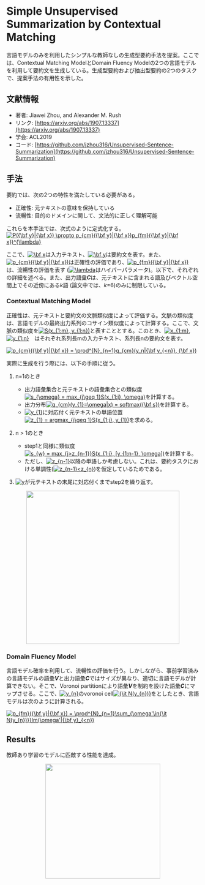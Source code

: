 # Simple Unsupervised Summarization by Contextual Matching
言語モデルのみを利用したシンプルな教師なしの生成型要約手法を提案。ここでは、Contextual Matching ModelとDomain Fluency Modelの2つの言語モデルを利用して要約文を生成している。生成型要約および抽出型要約の2つのタスクで、提案手法の有用性を示した。

## 文献情報
- 著者: Jiawei Zhou, and Alexander M. Rush
- リンク: [https://arxiv.org/abs/1907.13337](https://arxiv.org/abs/1907.13337)
- 学会: ACL2019
- コード: [https://github.com/jzhou316/Unsupervised-Sentence-Summarization](https://github.com/jzhou316/Unsupervised-Sentence-Summarization)


## 手法
要約では、次の2つの特性を満たしている必要がある。
- 正確性: 元テキストの意味を保持している
- 流暢性: 目的のドメインに関して、文法的に正しく理解可能

これらを本手法では、次式のように定式化する。
<a href="https://www.codecogs.com/eqnedit.php?latex=P({\bf&space;y}|{\bf&space;x})&space;\propto&space;p_{cm}({\bf&space;y}|{\bf&space;x})p_{fm}({\bf&space;y}|{\bf&space;x})^{\lambda}" target="_blank"><img src="https://latex.codecogs.com/gif.latex?P({\bf&space;y}|{\bf&space;x})&space;\propto&space;p_{cm}({\bf&space;y}|{\bf&space;x})p_{fm}({\bf&space;y}|{\bf&space;x})^{\lambda}" title="P({\bf y}|{\bf x}) \propto p_{cm}({\bf y}|{\bf x})p_{fm}({\bf y}|{\bf x})^{\lambda}" /></a>

ここで、<a href="https://www.codecogs.com/eqnedit.php?latex=\bf&space;x" target="_blank"><img src="https://latex.codecogs.com/gif.latex?\bf&space;x" title="\bf x" /></a>は入力テキスト、<a href="https://www.codecogs.com/eqnedit.php?latex=\bf&space;y" target="_blank"><img src="https://latex.codecogs.com/gif.latex?\bf&space;y" title="\bf y" /></a>は要約文を表す。また、<a href="https://www.codecogs.com/eqnedit.php?latex=p_{cm}({\bf&space;y}|{\bf&space;x})" target="_blank"><img src="https://latex.codecogs.com/gif.latex?p_{cm}({\bf&space;y}|{\bf&space;x})" title="p_{cm}({\bf y}|{\bf x})" /></a>は正確性の評価であり、<a href="https://www.codecogs.com/eqnedit.php?latex=p_{fm}({\bf&space;y}|{\bf&space;x})" target="_blank"><img src="https://latex.codecogs.com/gif.latex?p_{fm}({\bf&space;y}|{\bf&space;x})" title="p_{fm}({\bf y}|{\bf x})" /></a>は、流暢性の評価を表す (<a href="https://www.codecogs.com/eqnedit.php?latex=\lambda" target="_blank"><img src="https://latex.codecogs.com/gif.latex?\lambda" title="\lambda" /></a>はハイパーパラメータ)。以下で、それぞれの詳細を述べる。また、出力語彙***C***は、元テキストに含まれる語及びベクトル空間上でその近傍にある*k*語 (論文中では、*k*=6)のみに制限している。

### Contextual Matching Model
正確性は、元テキストと要約文の文脈類似度によって評価する。文脈の類似度は、言語モデルの最終出力系列のコサイン類似度によって計算する。ここで、文脈の類似度を<a href="https://www.codecogs.com/eqnedit.php?latex=S(x_{1:m},&space;y_{1:n})" target="_blank"><img src="https://latex.codecogs.com/gif.latex?S(x_{1:m},&space;y_{1:n})" title="S(x_{1:m}, y_{1:n})" /></a>と表すこととする。このとき、<a href="https://www.codecogs.com/eqnedit.php?latex=x_{1:m}" target="_blank"><img src="https://latex.codecogs.com/gif.latex?x_{1:m}" title="x_{1:m}" /></a>, <a href="https://www.codecogs.com/eqnedit.php?latex=y_{1:n}" target="_blank"><img src="https://latex.codecogs.com/gif.latex?y_{1:n}" title="y_{1:n}" /></a>　はそれぞれ系列長mの入力テキスト、系列長nの要約文を表す。

<a href="https://www.codecogs.com/eqnedit.php?latex=p_{cm}({\bf&space;y}|{\bf&space;x})&space;=&space;\prod^{N}_{n=1}q_{cm}(y_n|{\bf&space;y_{<n}},&space;{\bf&space;x})" target="_blank"><img src="https://latex.codecogs.com/gif.latex?p_{cm}({\bf&space;y}|{\bf&space;x})&space;=&space;\prod^{N}_{n=1}q_{cm}(y_n|{\bf&space;y_{<n}},&space;{\bf&space;x})" title="p_{cm}({\bf y}|{\bf x}) = \prod^{N}_{n=1}q_{cm}(y_n|{\bf y_{<n}}, {\bf x})" /></a>


実際に生成を行う際には、以下の手順に従う。
1. n=1のとき
   - 出力語彙集合と元テキストの語彙集合との類似度<a href="https://www.codecogs.com/eqnedit.php?latex=s_{\omega}&space;=&space;max_{j\geq&space;1}S(x_{1:j},&space;\omega)" target="_blank"><img src="https://latex.codecogs.com/gif.latex?s_{\omega}&space;=&space;max_{j\geq&space;1}S(x_{1:j},&space;\omega)" title="s_{\omega} = max_{j\geq 1}S(x_{1:j}, \omega)" /></a>を計算する。
   - 出力分布<a href="https://www.codecogs.com/eqnedit.php?latex=q_{cm}(y_{1}=\omega|x)&space;=&space;softmax({\bf&space;s})" target="_blank"><img src="https://latex.codecogs.com/gif.latex?q_{cm}(y_{1}=\omega|x)&space;=&space;softmax({\bf&space;s})" title="q_{cm}(y_{1}=\omega|x) = softmax({\bf s})" /></a>を計算する。
   - <a href="https://www.codecogs.com/eqnedit.php?latex=y_{1}" target="_blank"><img src="https://latex.codecogs.com/gif.latex?y_{1}" title="y_{1}" /></a>に対応付く元テキストの単語位置 <a href="https://www.codecogs.com/eqnedit.php?latex=z_{1}&space;=&space;argmax_{j\geq&space;1}S(x_{1:j},&space;y_{1})" target="_blank"><img src="https://latex.codecogs.com/gif.latex?z_{1}&space;=&space;argmax_{j\geq&space;1}S(x_{1:j},&space;y_{1})" title="z_{1} = argmax_{j\geq 1}S(x_{1:j}, y_{1})" /></a>を求める。
2. n > 1のとき
   - step1と同様に類似度<a href="https://www.codecogs.com/eqnedit.php?latex=s_{w}&space;=&space;max_{j>z_{n-1}}S(x_{1:j},&space;[y_{1:n-1},&space;\omega])" target="_blank"><img src="https://latex.codecogs.com/gif.latex?s_{w}&space;=&space;max_{j>z_{n-1}}S(x_{1:j},&space;[y_{1:n-1},&space;\omega])" title="s_{w} = max_{j>z_{n-1}}S(x_{1:j}, [y_{1:n-1}, \omega])" /></a>を計算する。
   - ただし、<a href="https://www.codecogs.com/eqnedit.php?latex=z_{n-1}" target="_blank"><img src="https://latex.codecogs.com/gif.latex?z_{n-1}" title="z_{n-1}" /></a>以降の単語しか考慮しない。これは、要約タスクにおける単調性(<a href="https://www.codecogs.com/eqnedit.php?latex=z_{n-1}<z_{n}" target="_blank"><img src="https://latex.codecogs.com/gif.latex?z_{n-1}<z_{n}" title="z_{n-1}<z_{n}" /></a>)を仮定しているためである。

3. <a href="https://www.codecogs.com/eqnedit.php?latex=y" target="_blank"><img src="https://latex.codecogs.com/gif.latex?y" title="y" /></a>が元テキストの末尾に対応付くまでstep2を繰り返す。

<p align="center">
<img src=https://user-images.githubusercontent.com/53220859/63256291-3aeba600-c2b2-11e9-9693-0b204d42edc7.png width=400pt>
</p>


### Domain Fluency Model
言語モデル確率を利用して、流暢性の評価を行う。しかしながら、事前学習済みの言語モデルの語彙***V***と出力語彙***C***ではサイズが異なり、適切に言語モデルが計算できない。そこで、Voronoi partitionにより語彙***V***を制約を設けた語彙***C***にマップさせる。ここで、<a href="https://www.codecogs.com/eqnedit.php?latex=y_{n}" target="_blank"><img src="https://latex.codecogs.com/gif.latex?y_{n}" title="y_{n}" /></a>のvoronoi cell<a href="https://www.codecogs.com/eqnedit.php?latex={\it&space;N(y_{n})}" target="_blank"><img src="https://latex.codecogs.com/gif.latex?{\it&space;N(y_{n})}" title="{\it N(y_{n})}" /></a>をとしたとき、言語モデルは次のように計算される。

<a href="https://www.codecogs.com/eqnedit.php?latex=p_{fm}({\bf&space;y}|{\bf&space;x})&space;=&space;\prod^{N}_{n=1}\sum_{\omega'\in{\it&space;N(y_{n})}}lm(\omega'|{\bf&space;y}_{<n})" target="_blank"><img src="https://latex.codecogs.com/gif.latex?p_{fm}({\bf&space;y}|{\bf&space;x})&space;=&space;\prod^{N}_{n=1}\sum_{\omega'\in{\it&space;N(y_{n})}}lm(\omega'|{\bf&space;y}_{<n})" title="p_{fm}({\bf y}|{\bf x}) = \prod^{N}_{n=1}\sum_{\omega'\in{\it N(y_{n})}}lm(\omega'|{\bf y}_{<n})" /></a>


## Results
教師あり学習のモデルに匹敵する性能を達成。

<p align="center">
<img src=https://user-images.githubusercontent.com/53220859/63333014-9893f700-c373-11e9-885f-785ef1194c58.png width=300pt>
</p>

